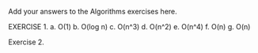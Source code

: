 Add your answers to the Algorithms exercises here.

EXERCISE 1.
a. O(1)
b. O(log n)
c. O(n^3)
d. O(n^2)
e. O(n^4)
f. O(n)
g. O(n)

Exercise 2.
